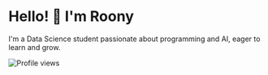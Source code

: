 # Hello! 👋 I'm Roony

I'm a Data Science student passionate about programming and AI, eager to learn and grow.


![Profile views](https://gpvc.arturio.dev/Roony-6)
<!--
**Roony-6/Roony-6** is a ✨ _special_ ✨ repository because its `README.md` (this file) appears on your GitHub profile.

Here are some ideas to get you started:

- 🔭 I’m currently working on ...
- 🌱 I’m currently learning ...
- 👯 I’m looking to collaborate on ...
- 🤔 I’m looking for help with ...
- 💬 Ask me about ...
- 📫 How to reach me: ...
- 😄 Pronouns: ...
- ⚡ Fun fact: ...
-->

